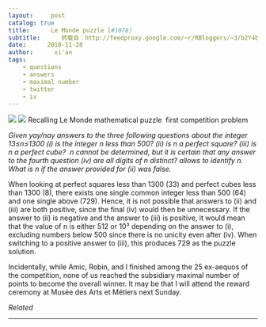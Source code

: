 ```yaml
---
layout:     post
catalog: true
title:      Le Monde puzzle [#1078]
subtitle:      转载自：http://feedproxy.google.com/~r/RBloggers/~3/b2Y4bjcwMmU/
date:      2018-11-28
author:      xi'an
tags:
    - questions
    - answers
    - maximal number
    - twitter
    - iv
---
```






![](https://xianblog.files.wordpress.com/2015/10/lemondapari.jpeg?w=450&fit=456%2C456#038;h=299)
![](https://xianblog.files.wordpress.com/2015/10/lemondapari.jpeg?w=450&h=299&fit=456%2C456)
Recalling Le Monde mathematical puzzle  first competition problem

> 
*Given yay/nay answers to the three following questions about the integer 13≤n≤1300 (i) is the integer n less than 500? (ii) is n a perfect square? (iii) is n a perfect cube?  n cannot be determined, but it is certain that any answer to the fourth question (iv) are all digits of n distinct? allows to identify n. What is n if the answer provided for (ii) was false.*


When looking at perfect squares less than 1300 (33) and perfect cubes less than 1300 (8), there exists one single common integer less than 500 (64) and one single above (729). Hence, it is not possible that answers to (ii) and (iii) are both positive, since the final (iv) would then be unnecessary. If the answer to (ii) is negative and the answer to (iii) is positive, it would mean that the value of n is either 512 or 10³ depending on the answer to (i), excluding numbers below 500 since there is no unicity even after (iv). When switching to a positive answer to (iii), this produces 729 as the puzzle solution.

Incidentally, while Amic, Robin, and I finished among the 25 ex-aequos of the competition, none of us reached the subsidiary maximal number of points to become the overall winner. It may be that I will attend the reward ceremony at Musée des Arts et Métiers next Sunday.


*Related*








---
